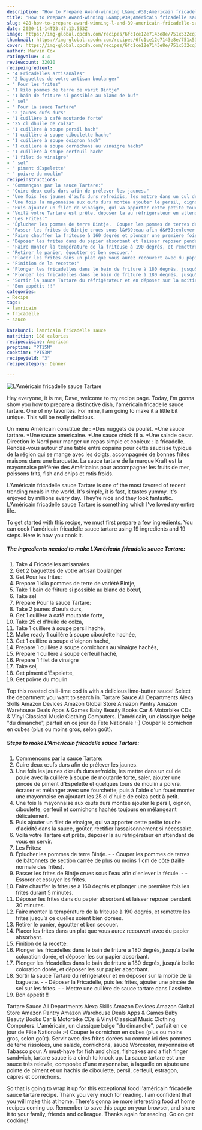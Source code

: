 ```yaml
---
description: "How to Prepare Award-winning L&amp;#39;Américain fricadelle sauce Tartare"
title: "How to Prepare Award-winning L&amp;#39;Américain fricadelle sauce Tartare"
slug: 428-how-to-prepare-award-winning-l-and-39-americain-fricadelle-sauce-tartare
date: 2020-11-14T23:47:13.553Z
image: https://img-global.cpcdn.com/recipes/6fc1ce12e7143e8e/751x532cq70/lamericain-fricadelle-sauce-tartare-photo-principale-de-la-recette.jpg
thumbnail: https://img-global.cpcdn.com/recipes/6fc1ce12e7143e8e/751x532cq70/lamericain-fricadelle-sauce-tartare-photo-principale-de-la-recette.jpg
cover: https://img-global.cpcdn.com/recipes/6fc1ce12e7143e8e/751x532cq70/lamericain-fricadelle-sauce-tartare-photo-principale-de-la-recette.jpg
author: Marvin Cox
ratingvalue: 4.4
reviewcount: 32010
recipeingredient:
- "4 Fricadelles artisanales"
- "2 baguettes de votre artisan boulanger"
- " Pour les frites"
- "1 kilo pommes de terre de varit Bintje"
- "1 bain de friture si possible au blanc de buf"
- " sel"
- " Pour la sauce Tartare"
- "2 jaunes dufs durs"
- "1 cuillère à café moutarde forte"
- "25 cl dhuile de colza"
- "1 cuillère à soupe persil hach"
- "1 cuillère à soupe ciboulette hache"
- "1 cuillère à soupe doignon hach"
- "1 cuillère à soupe cornichons au vinaigre hachs"
- "1 cuillère à soupe cerfeuil hach"
- "1 filet de vinaigre"
- " sel"
- " piment dEspelette"
- " poivre du moulin"
recipeinstructions:
- "Commençons par la sauce Tartare:"
- "Cuire deux œufs durs afin de prélever les jaunes."
- "Une fois les jaunes d’œufs durs refroidis, les mettre dans un cul de poule avec la cuillère à soupe de moutarde forte, saler, ajouter une pincée de piment d&#39;Espelette et quelques tours de moulin à poivre, écraser et mélanger avec une fourchette, puis à l&#39;aide d&#39;un fouet monter une mayonnaise en ajoutant les 25 cl d&#39;hui:e de colza petit à petit."
- "Une fois la mayonnaise aux œufs durs montée ajouter le persil, oignon, ciboulette, cerfeuil et cornichons hachés toujours en mélangeant délicatement."
- "Puis ajouter un filet de vinaigre, qui va apporter cette petite touche d&#39;acidité dans la sauce, goûter, rectifier l’assaisonnement si nécessaire."
- "Voilà votre Tartare est prête, déposer la au réfrigérateur en attendant de vous en servir."
- "Les Frites:"
- "Éplucher les pommes de terre Bintje.  Couper les pommes de terres de bâtonnets de section carrée de plus ou moins 1 cm de côté (taille normale des frites)."
- "Passer les frites de Bintje crues sous l&#39;eau afin d&#39;enlever la fécule.  Essorer et essuyer les frites."
- "Faire chauffer la friteuse à 160 degrés et plonger une première fois les frites durant 5 minutes."
- "Déposer les frites dans du papier absorbant et laisser reposer pendant 30 minutes."
- "Faire monter la température de la friteuse à 190 degrés, et remettre les frites jusqu’à ce quelles soient bien dorées."
- "Retirer le panier, égoutter et ben secouer."
- "Placer les frites dans un plat que vous aurez recouvert avec du papier absorbant."
- "Finition de la recette:"
- "Plonger les fricadelles dans le bain de friture à 180 degrés, jusqu&#39;à belle coloration dorée, et déposer les sur papier absorbant."
- "Plonger les fricadelles dans le bain de friture à 180 degrés, jusqu&#39;à belle coloration dorée, et déposer les sur papier absorbant."
- "Sortir la sauce Tartare du réfrigérateur et en déposer sur la moitié de la baguette.  Déposer la Fricadelle, puis les frites, ajouter une pincée de sel sur les frites.  Mettre une cuillère de sauce tartare dans l&#39;assiette."
- "Bon appétit !!"
categories:
- Recipe
tags:
- lamricain
- fricadelle
- sauce

katakunci: lamricain fricadelle sauce 
nutrition: 188 calories
recipecuisine: American
preptime: "PT15M"
cooktime: "PT53M"
recipeyield: "3"
recipecategory: Dinner

---
```



![L&#39;Américain fricadelle sauce Tartare](https://img-global.cpcdn.com/recipes/6fc1ce12e7143e8e/751x532cq70/lamericain-fricadelle-sauce-tartare-photo-principale-de-la-recette.jpg)

Hey everyone, it is me, Dave, welcome to my recipe page. Today, I'm gonna show you how to prepare a distinctive dish, l&#39;américain fricadelle sauce tartare. One of my favorites. For mine, I am going to make it a little bit unique. This will be really delicious.

Un menu Américain constitué de : *Des nuggets de poulet. *Une sauce tartare. *Une sauce américaine. *Une sauce chick fil a. *Une salade césar. Direction le Nord pour manger un repas simple et copieux : la fricadelle. Rendez-vous autour d&#39;une table entre copains pour cette saucisse typique de la région qui se mange avec les doigts, accompagnée de bonnes frites maisons dans une barquette. La sauce tartare de la marque Kraft est la mayonnaise préférée des Américains pour accompagner les fruits de mer, poissons frits, fish and chips et rotis froids.

L&#39;Américain fricadelle sauce Tartare is one of the most favored of recent trending meals in the world. It's simple, it is fast, it tastes yummy. It's enjoyed by millions every day. They're nice and they look fantastic. L&#39;Américain fricadelle sauce Tartare is something which I've loved my entire life.


To get started with this recipe, we must first prepare a few ingredients. You can cook l&#39;américain fricadelle sauce tartare using 19 ingredients and 19 steps. Here is how you cook it.

<!--inarticleads1-->

##### The ingredients needed to make L&#39;Américain fricadelle sauce Tartare:

1. Take 4 Fricadelles artisanales
1. Get 2 baguettes de votre artisan boulanger
1. Get  Pour les frites:
1. Prepare 1 kilo pommes de terre de variété Bintje,
1. Take 1 bain de friture si possible au blanc de bœuf,
1. Take  sel
1. Prepare  Pour la sauce Tartare:
1. Take 2 jaunes d’œufs durs,
1. Get 1 cuillère à café moutarde forte,
1. Take 25 cl d&#39;huile de colza,
1. Take 1 cuillère à soupe persil haché,
1. Make ready 1 cuillère à soupe ciboulette hachée,
1. Get 1 cuillère à soupe d&#39;oignon haché,
1. Prepare 1 cuillère à soupe cornichons au vinaigre hachés,
1. Prepare 1 cuillère à soupe cerfeuil haché,
1. Prepare 1 filet de vinaigre
1. Take  sel,
1. Get  piment d&#39;Espelette,
1. Get  poivre du moulin


Top this roasted chili-lime cod is with a delicious lime-butter sauce! Select the department you want to search in. Tartare Sauce All Departments Alexa Skills Amazon Devices Amazon Global Store Amazon Pantry Amazon Warehouse Deals Apps &amp; Games Baby Beauty Books Car &amp; Motorbike CDs &amp; Vinyl Classical Music Clothing Computers. L&#39;américain, un classique belge &#34;du dimanche&#34;, parfait en ce jour de Fête Nationale :-) Couper le cornichon en cubes (plus ou moins gros, selon goût). 

<!--inarticleads2-->

##### Steps to make L&#39;Américain fricadelle sauce Tartare:

1. Commençons par la sauce Tartare:
1. Cuire deux œufs durs afin de prélever les jaunes.
1. Une fois les jaunes d’œufs durs refroidis, les mettre dans un cul de poule avec la cuillère à soupe de moutarde forte, saler, ajouter une pincée de piment d&#39;Espelette et quelques tours de moulin à poivre, écraser et mélanger avec une fourchette, puis à l&#39;aide d&#39;un fouet monter une mayonnaise en ajoutant les 25 cl d&#39;hui:e de colza petit à petit.
1. Une fois la mayonnaise aux œufs durs montée ajouter le persil, oignon, ciboulette, cerfeuil et cornichons hachés toujours en mélangeant délicatement.
1. Puis ajouter un filet de vinaigre, qui va apporter cette petite touche d&#39;acidité dans la sauce, goûter, rectifier l’assaisonnement si nécessaire.
1. Voilà votre Tartare est prête, déposer la au réfrigérateur en attendant de vous en servir.
1. Les Frites:
1. Éplucher les pommes de terre Bintje. -  - Couper les pommes de terres de bâtonnets de section carrée de plus ou moins 1 cm de côté (taille normale des frites).
1. Passer les frites de Bintje crues sous l&#39;eau afin d&#39;enlever la fécule. -  - Essorer et essuyer les frites.
1. Faire chauffer la friteuse à 160 degrés et plonger une première fois les frites durant 5 minutes.
1. Déposer les frites dans du papier absorbant et laisser reposer pendant 30 minutes.
1. Faire monter la température de la friteuse à 190 degrés, et remettre les frites jusqu’à ce quelles soient bien dorées.
1. Retirer le panier, égoutter et ben secouer.
1. Placer les frites dans un plat que vous aurez recouvert avec du papier absorbant.
1. Finition de la recette:
1. Plonger les fricadelles dans le bain de friture à 180 degrés, jusqu&#39;à belle coloration dorée, et déposer les sur papier absorbant.
1. Plonger les fricadelles dans le bain de friture à 180 degrés, jusqu&#39;à belle coloration dorée, et déposer les sur papier absorbant.
1. Sortir la sauce Tartare du réfrigérateur et en déposer sur la moitié de la baguette. -  - Déposer la Fricadelle, puis les frites, ajouter une pincée de sel sur les frites. -  - Mettre une cuillère de sauce tartare dans l&#39;assiette.
1. Bon appétit !!


Tartare Sauce All Departments Alexa Skills Amazon Devices Amazon Global Store Amazon Pantry Amazon Warehouse Deals Apps &amp; Games Baby Beauty Books Car &amp; Motorbike CDs &amp; Vinyl Classical Music Clothing Computers. L&#39;américain, un classique belge &#34;du dimanche&#34;, parfait en ce jour de Fête Nationale :-) Couper le cornichon en cubes (plus ou moins gros, selon goût). Servir avec des frites dorées ou comme ici des pommes de terre rissolées, une salade, cornichons, sauce Worcester, mayonnaise et Tabasco pour. A must-have for fish and chips, fishcakes and a fish finger sandwich, tartare sauce is a cinch to knock up. La sauce tartare est une sauce très relevée, composée d&#39;une mayonnaise, à laquelle on ajoute une pointe de piment et un hachis de ciboulette, persil, cerfeuil, estragon, câpres et cornichons. 

So that is going to wrap it up for this exceptional food l&#39;américain fricadelle sauce tartare recipe. Thank you very much for reading. I am confident that you will make this at home. There's gonna be more interesting food at home recipes coming up. Remember to save this page on your browser, and share it to your family, friends and colleague. Thanks again for reading. Go on get cooking!
